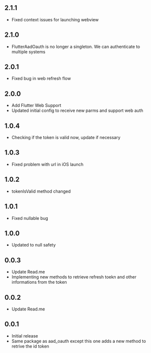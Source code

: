 ## 2.1.1
* Fixed context issues for launching webview

## 2.1.0
* FlutterAadOauth is no longer a singleton. We can authenticate to multiple systems

## 2.0.1
* Fixed bug in web refresh flow

## 2.0.0

* Add Flutter Web Support
* Updated initial config to receive new parms and support web auth

## 1.0.4

* Checking if the token is valid now, update if necessary

## 1.0.3

* Fixed problem with url in iOS launch

## 1.0.2

* tokenIsValid method changed

## 1.0.1

* Fixed nullable bug

## 1.0.0

* Updated to null safety

## 0.0.3

* Update Read.me
* Implementing new methods to retrieve refresh toekn and other informations from the token

## 0.0.2

* Update Read.me

## 0.0.1

* Initial release 
* Same package as aad_oauth except this one adds a new method to retrive the id token
